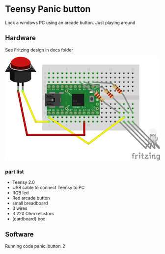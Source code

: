 # Teensy Panic button
Lock a windows PC using an arcade button.
Just playing around

## Hardware
See Fritzing design in docs folder

![ScreenShot](docs/panic_button_bb.png)

### part list
* Teensy 2.0
* USB cable to connect Teensy to PC
* RGB led
* Red arcade button
* small breadboard
* 3 wires
* 3 220 Ohm resistors
* (cardboard) box

## Software
Running code panic_button_2
